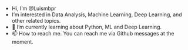 - Hi, I’m @Luismbpr
- I’m interested in Data Analysis, Machine Learning, Deep Learning, and other related topics.
- 🌱 I’m currently learning about Python, ML and Deep Learning.
- 📫 How to reach me. You can reach me via Github messages at the moment.

<!---
Luismbpr/Luismbpr is a ✨ special ✨ repository because its `README.md` (this file) appears on your GitHub profile.
You can click the Preview link to take a look at your changes.
--->
